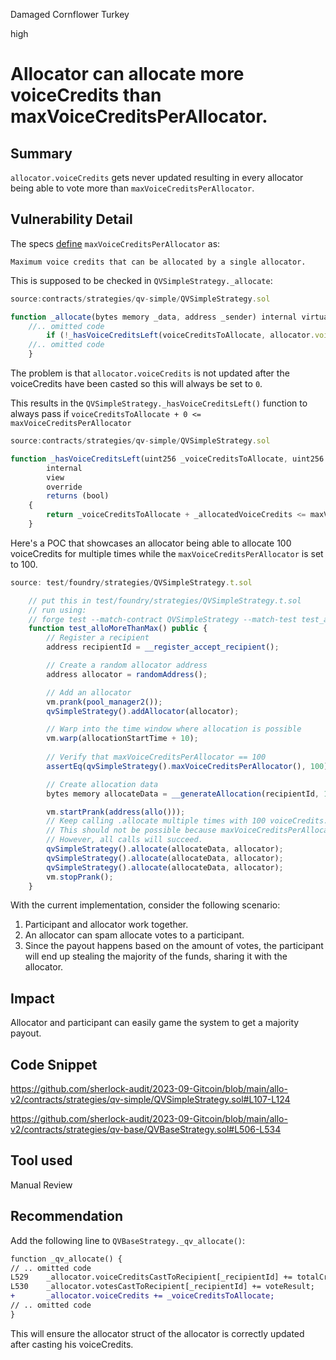 Damaged Cornflower Turkey

high

# Allocator can allocate more voiceCredits than maxVoiceCreditsPerAllocator.
## Summary
`allocator.voiceCredits` gets never updated resulting in every allocator being able to vote more than `maxVoiceCreditsPerAllocator`.
## Vulnerability Detail
The specs [define](https://github.com/sherlock-audit/2023-09-Gitcoin/blob/main/allo-v2/contracts/strategies/qv-simple/README.md?plain=1#L47) `maxVoiceCreditsPerAllocator` as:
```solidity
Maximum voice credits that can be allocated by a single allocator.
```

This is supposed to be checked in `QVSimpleStrategy._allocate`:
```javascript
source:contracts/strategies/qv-simple/QVSimpleStrategy.sol

function _allocate(bytes memory _data, address _sender) internal virtual override {
	//.. omitted code
        if (!_hasVoiceCreditsLeft(voiceCreditsToAllocate, allocator.voiceCredits)) revert INVALID();
	//.. omitted code
    }
```

The problem is that `allocator.voiceCredits` is not updated after the voiceCredits have been casted so this will always be set to `0`.

This results in the `QVSimpleStrategy._hasVoiceCreditsLeft()` function to always pass if `voiceCreditsToAllocate + 0 <= maxVoiceCreditsPerAllocator`
```javascript
source:contracts/strategies/qv-simple/QVSimpleStrategy.sol

function _hasVoiceCreditsLeft(uint256 _voiceCreditsToAllocate, uint256 _allocatedVoiceCredits)
        internal
        view
        override
        returns (bool)
    {
        return _voiceCreditsToAllocate + _allocatedVoiceCredits <= maxVoiceCreditsPerAllocator;
    }
```

Here's a POC that showcases an allocator being able to allocate 100 voiceCredits for multiple times while the `maxVoiceCreditsPerAllocator` is set to 100.
```javascript
source: test/foundry/strategies/QVSimpleStrategy.t.sol

    // put this in test/foundry/strategies/QVSimpleStrategy.t.sol
    // run using:
    // forge test --match-contract QVSimpleStrategy --match-test test_alloMoreThanMax -vvvv
    function test_alloMoreThanMax() public {
        // Register a recipient
        address recipientId = __register_accept_recipient();

        // Create a random allocator address
        address allocator = randomAddress();

        // Add an allocator
        vm.prank(pool_manager2());
        qvSimpleStrategy().addAllocator(allocator);

        // Warp into the time window where allocation is possible
        vm.warp(allocationStartTime + 10);
        
        // Verify that maxVoiceCreditsPerAllocator == 100
        assertEq(qvSimpleStrategy().maxVoiceCreditsPerAllocator(), 100);

        // Create allocation data
        bytes memory allocateData = __generateAllocation(recipientId, 100);

        vm.startPrank(address(allo()));
        // Keep calling .allocate multiple times with 100 voiceCredits.
        // This should not be possible because maxVoiceCreditsPerAllocator == 100
        // However, all calls will succeed.
        qvSimpleStrategy().allocate(allocateData, allocator);
        qvSimpleStrategy().allocate(allocateData, allocator);
        qvSimpleStrategy().allocate(allocateData, allocator);
        vm.stopPrank();
    }
```

With the current implementation, consider the following scenario:
1. Participant and allocator work together.
2. An allocator can spam allocate votes to a participant.
3. Since the payout happens based on the amount of votes, the participant will end up stealing the majority of the funds, sharing it with the allocator.

## Impact
Allocator and participant can easily game the system to get a majority payout.

## Code Snippet
https://github.com/sherlock-audit/2023-09-Gitcoin/blob/main/allo-v2/contracts/strategies/qv-simple/QVSimpleStrategy.sol#L107-L124

https://github.com/sherlock-audit/2023-09-Gitcoin/blob/main/allo-v2/contracts/strategies/qv-base/QVBaseStrategy.sol#L506-L534
## Tool used
Manual Review
## Recommendation
Add the following line to `QVBaseStrategy._qv_allocate()`:
```diff
function _qv_allocate() {
// .. omitted code
L529	_allocator.voiceCreditsCastToRecipient[_recipientId] += totalCredits;
L530    _allocator.votesCastToRecipient[_recipientId] += voteResult;
+	    _allocator.voiceCredits += _voiceCreditsToAllocate;
// .. omitted code
}
```
This will ensure the allocator struct of the allocator is correctly updated after casting his voiceCredits.